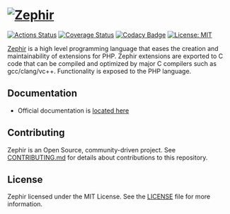 # [![Zephir][zephir logo]][web site]

[![Actions Status][actions-badge]][actions link]
[![Coverage Status][coverage badge]][coverage link]
[![Codacy Badge][codacy badge]][codacy link]
[![License: MIT][license badge]](./LICENSE)

[Zephir][web site] is a high level programming language that eases the creation and maintainability of extensions for
PHP. Zephir extensions are exported to C code that can be compiled and optimized by major C compilers such as
gcc/clang/vc++. Functionality is exposed to the PHP language.

## Documentation
* Official documentation is [located here][documentation]

## Contributing
Zephir is an Open Source, community-driven project.
See [CONTRIBUTING.md](./CONTRIBUTING.md) for details about contributions to this repository.

## License
Zephir licensed under the MIT License. See the [LICENSE][license link] file for more information.

[actions link]: https://github.com/sergeyklay/cpp-zephir/actions
[actions-badge]: https://github.com/sergeyklay/cpp-zephir/workflows/build/badge.svg
[coverage badge]: https://codecov.io/gh/sergeyklay/cpp-zephir/branch/master/graph/badge.svg?token=l1Oy2k15VP
[coverage link]: https://codecov.io/gh/sergeyklay/cpp-zephir
[codacy badge]: https://api.codacy.com/project/badge/Grade/f261623a61494a38b383b399ae557b21
[codacy link]:  https://www.codacy.com/app/klay/cpp-zephir?utm_source=github.com&utm_medium=referral&utm_content=CLIUtils/CLI11&utm_campaign=Badge_Grade
[web site]: https://zephir-lang.com
[documentation]: https://docs.zephir-lang.com
[zephir logo]: https://assets.phalconphp.com/zephir/zephir_logo-105x36.svg
[license link]: https://github.com/phalcon/zephir/blob/master/LICENSE
[license badge]: https://img.shields.io/badge/License-MIT-blue.svg
